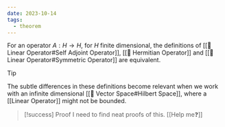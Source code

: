 ```yaml
---
date: 2023-10-14
tags:
  - theorem
---
```

For an operator $A : H \rightarrow H$, for $H$ finite dimensional, the definitions of [[📘 Linear Operator#Self Adjoint Operator]], [[📘 Hermitian Operator]] and [[📘 Linear Operator#Symmetric Operator]] are equivalent.

>[!tip]
> The subtle differences in these definitions become relevant when we work with an infinite dimensional [[📘 Vector Space#Hilbert Space]], where a [[Linear Operator]] might not be bounded.

>[!success] Proof
> I need to find neat proofs of this. [[Help me❓]]
